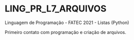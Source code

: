 # LING_PR_L7_ARQUIVOS
Linguagem de Programação - FATEC 2021 - Listas (Python)

Primeiro contato com programação e criação de arquivos.
